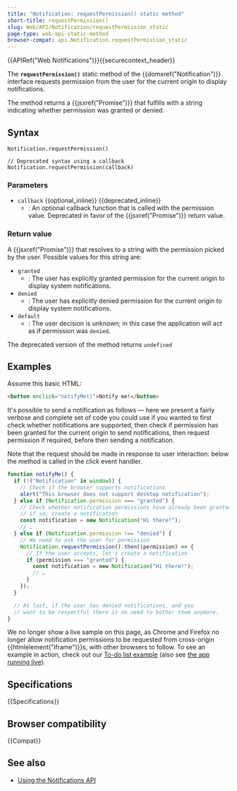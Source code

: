 ```yaml
---
title: "Notification: requestPermission() static method"
short-title: requestPermission()
slug: Web/API/Notification/requestPermission_static
page-type: web-api-static-method
browser-compat: api.Notification.requestPermission_static
---
```


{{APIRef("Web Notifications")}}{{securecontext_header}}

The **`requestPermission()`** static method of the {{domxref("Notification")}} interface requests permission from the user for the current origin to display notifications.

The method returns a {{jsxref("Promise")}} that fulfills with a string indicating whether permission was granted or denied.

## Syntax

```js-nolint
Notification.requestPermission()

// Deprecated syntax using a callback
Notification.requestPermission(callback)
```

### Parameters

- `callback` {{optional_inline}} {{deprecated_inline}}
  - : An optional callback function that is called with the permission value.
    Deprecated in favor of the {{jsxref("Promise")}} return value.

### Return value

A {{jsxref("Promise")}} that resolves to a string with the permission picked by the user.
Possible values for this string are:

- `granted`
  - : The user has explicitly granted permission for the current origin to display system notifications.
- `denied`
  - : The user has explicitly denied permission for the current origin to display system notifications.
- `default`
  - : The user decision is unknown; in this case the application will act as if permission was `denied`.

The deprecated version of the method returns `undefined`

## Examples

Assume this basic HTML:

```html
<button onclick="notifyMe()">Notify me!</button>
```

It's possible to send a notification as follows — here we present a fairly verbose and complete set of code you could use if you wanted to first check whether notifications are supported, then check if permission has been granted for the current origin to send notifications, then request permission if required, before then sending a notification.

Note that the request should be made in response to user interaction: below the method is called in the click event handler.

```js
function notifyMe() {
  if (!("Notification" in window)) {
    // Check if the browser supports notifications
    alert("This browser does not support desktop notification");
  } else if (Notification.permission === "granted") {
    // Check whether notification permissions have already been granted;
    // if so, create a notification
    const notification = new Notification("Hi there!");
    // …
  } else if (Notification.permission !== "denied") {
    // We need to ask the user for permission
    Notification.requestPermission().then((permission) => {
      // If the user accepts, let's create a notification
      if (permission === "granted") {
        const notification = new Notification("Hi there!");
        // …
      }
    });
  }

  // At last, if the user has denied notifications, and you
  // want to be respectful there is no need to bother them anymore.
}
```

We no longer show a live sample on this page, as Chrome and Firefox no longer allow notification permissions to be requested from cross-origin {{htmlelement("iframe")}}s, with other browsers to follow. To see an example in action, check out our [To-do list example](https://github.com/mdn/dom-examples/tree/main/to-do-notifications) (also see [the app running live](https://mdn.github.io/dom-examples/to-do-notifications/)).

## Specifications

{{Specifications}}

## Browser compatibility

{{Compat}}

## See also

- [Using the Notifications API](/en-US/docs/Web/API/Notifications_API/Using_the_Notifications_API)
